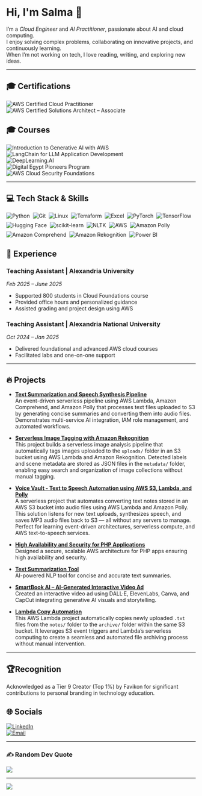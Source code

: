 # Hi, I'm Salma 👋  
I’m a *Cloud Engineer* and *AI Practitioner*, passionate about AI and cloud computing.  
I enjoy solving complex problems, collaborating on innovative projects, and continuously learning.  
When I’m not working on tech, I love reading, writing, and exploring new ideas.

---

## 🎓 Certifications

![AWS Certified Cloud Practitioner](https://img.shields.io/badge/AWS%20Cloud%20Practitioner-%23FF9900?style=for-the-badge&logo=amazon-aws&logoColor=white)  
![AWS Certified Solutions Architect – Associate](https://img.shields.io/badge/AWS%20Solutions%20Architect%20--%20Associate-%23FF9900?style=for-the-badge&logo=amazon-aws&logoColor=white) 

## 🎓 Courses
![Introduction to Generative AI with AWS](https://img.shields.io/badge/Generative%20AI%20with%20AWS-%23007ACC?style=for-the-badge&logo=udacity&logoColor=blue)  
![LangChain for LLM Application Development](https://img.shields.io/badge/LangChain-0098D3?style=for-the-badge&logo=python&logoColor=green)  
![DeepLearning.AI](https://img.shields.io/badge/DeepLearning.AI-%230072C6?style=for-the-badge&logo=deeplearning-ai&logoColor=white)  
![Digital Egypt Pioneers Program](https://img.shields.io/badge/Digital%20Egypt%20Pioneers-%2300A859?style=for-the-badge&logo=government&logoColor=white)  
![AWS Cloud Security Foundations](https://img.shields.io/badge/AWS%20Cloud%20Security-%23FF9900?style=for-the-badge&logo=amazon-aws&logoColor=white)  

---

## 💻 Tech Stack & Skills


<div style="display: flex; flex-wrap: wrap; gap: 8px; max-width: 600px;">
<img src="https://img.shields.io/badge/python-1E90FF?style=for-the-badge&logo=python&logoColor=white" alt="Python" />
<img src="https://img.shields.io/badge/git-F9D71C?style=for-the-badge&logo=git&logoColor=black" alt="Git" />
<img src="https://img.shields.io/badge/Linux-808080?style=for-the-badge&logo=linux&logoColor=white" alt="Linux" />
<img src="https://img.shields.io/badge/Terraform-800080?style=for-the-badge&logo=terraform&logoColor=white" alt="Terraform" />
<img src="https://img.shields.io/badge/Excel-F9D71C?style=for-the-badge&logo=microsoft-excel&logoColor=black" alt="Excel" />
<img src="https://img.shields.io/badge/PyTorch-FF0000?style=for-the-badge&logo=PyTorch&logoColor=white" alt="PyTorch" />
<img src="https://img.shields.io/badge/TensorFlow-1E90FF?style=for-the-badge&logo=TensorFlow&logoColor=white" alt="TensorFlow" />
<img src="https://img.shields.io/badge/HuggingFace-DA70D6?style=for-the-badge&logo=huggingface&logoColor=white" alt="Hugging Face" />
<img src="https://img.shields.io/badge/scikit--learn-1E90FF?style=for-the-badge&logo=scikit-learn&logoColor=white" alt="scikit-learn" />
<img src="https://img.shields.io/badge/NLTK-DA70D6?style=for-the-badge&logo=python&logoColor=white" alt="NLTK" />
<img src="https://img.shields.io/badge/AWS-FF0000?style=for-the-badge&logo=amazon-aws&logoColor=white" alt="AWS" />
<img src="https://img.shields.io/badge/Amazon%20Polly-FF9900?style=for-the-badge&logo=amazon-aws&logoColor=white" alt="Amazon Polly" />
<img src="https://img.shields.io/badge/Amazon%20Comprehend-7AC142?style=for-the-badge&logo=amazon-aws&logoColor=white" alt="Amazon Comprehend" />
<img src="https://img.shields.io/badge/Amazon%20Rekognition-3EB489?style=for-the-badge&logo=amazon-aws&logoColor=white" alt="Amazon Rekognition" />
<img src="https://img.shields.io/badge/Power%20BI-F2C811?style=for-the-badge&logo=microsoft-power-bi&logoColor=black" alt="Power BI" />
</div>











## 💼 Experience

 

### Teaching Assistant | Alexandria University  
*Feb 2025 – June 2025*  
- Supported 800 students in Cloud Foundations course  
- Provided office hours and personalized guidance  
- Assisted grading and project design using AWS  

### Teaching Assistant | Alexandria National University  
*Oct 2024 – Jan 2025*  
- Delivered foundational and advanced AWS cloud courses  
- Facilitated labs and one-on-one support  

---

## 🔥 Projects

- **[Text Summarization and Speech Synthesis Pipeline](https://github.com/Salma22C/awsprojects/tree/main/AWS%20Text%20Summarization%20%26%20Speech%20Synthesis)**  
  An event-driven serverless pipeline using AWS Lambda, Amazon Comprehend, and Amazon Polly that processes text files uploaded to S3 by generating concise summaries and converting them into audio files. Demonstrates multi-service AI integration, IAM role management, and automated workflows.

- **[Serverless Image Tagging with Amazon Rekognition](https://github.com/Salma22C/awsprojects/tree/main/Serverless%20Image%20Recognition%20Pipeline)**  
  This project builds a serverless image analysis pipeline that automatically tags images uploaded to the `uploads/` folder in an S3 bucket using AWS Lambda and Amazon Rekognition. Detected labels and scene metadata are stored as JSON files in the `metadata/` folder, enabling easy search and organization of image collections without manual tagging.

- **[Voice Vault - Text to Speech Automation using AWS S3, Lambda, and Polly](https://github.com/Salma22C/awsprojects/blob/main/Voice%20Vault%20Project/README.md#voice-vault---text-to-speech-automation-using-aws-s3-lambda-and-polly)**  
  A serverless project that automates converting text notes stored in an AWS S3 bucket into audio files using AWS Lambda and Amazon Polly. This solution listens for new text uploads, synthesizes speech, and saves MP3 audio files back to S3 — all without any servers to manage. Perfect for learning event-driven architectures, serverless compute, and AWS text-to-speech services.

- **[High Availability and Security for PHP Applications](https://github.com/Salma22C/awsprojects/tree/main/High%20Availability%20and%20Security%20for%20PHP%20Applications%20)**  
  Designed a secure, scalable AWS architecture for PHP apps ensuring high availability and security.

- **[Text Summarization Tool](https://github.com/Salma22C/AIprojects/blob/main/Text%20Summarization%20Tool/%20textsumm.py)**  
  AI-powered NLP tool for concise and accurate text summaries.

- **[SmartBook AI – AI-Generated Interactive Video Ad](https://drive.google.com/file/d/1hVCBrN2lwGb4EfjzW1cQUwJD9IRsgr1w/view?usp=sharing)**  
  Created an interactive video ad using DALL·E, ElevenLabs, Canva, and CapCut integrating generative AI visuals and storytelling.

- **[Lambda Copy Automation](https://github.com/Salma22C/awsprojects/tree/main/Lambda%20copy%20Automation)**  
  This AWS Lambda project automatically copies newly uploaded `.txt` files from the `notes/` folder to the `archive/` folder within the same S3 bucket. It leverages S3 event triggers and Lambda’s serverless computing to create a seamless and automated file archiving process without manual intervention.

---

## 🏆Recognition

Acknowledged as a Tier 9 Creator (Top 1%) by Favikon for significant contributions to personal branding in technology education.

## 🌐 Socials

[![LinkedIn](https://img.shields.io/badge/LinkedIn-%230077B5.svg?logo=linkedin&logoColor=white)](https://linkedin.com/in/salma-mohamed-kassem)  
[![Email](https://img.shields.io/badge/Email-D14836?logo=gmail&logoColor=white)](mailto:salmakassem6@gmail.com)  

---

### ✍ Random Dev Quote  
![](https://quotes-github-readme.vercel.app/api?type=horizontal&theme=radical)

---

[![](https://visitcount.itsvg.in/api?id=SalmaMohamed22&icon=0&color=0)](https://visitcount.itsvg.in)
